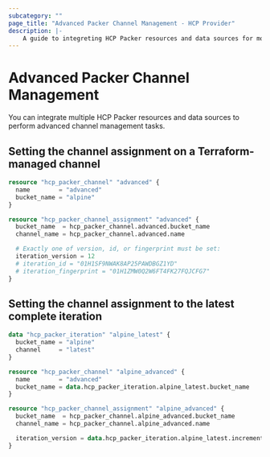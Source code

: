 ```yaml
---
subcategory: ""
page_title: "Advanced Packer Channel Management - HCP Provider"
description: |-
    A guide to integreting HCP Packer resources and data sources for more advanced channel management.
---
```


# Advanced Packer Channel Management

You can integrate multiple HCP Packer resources and data sources to perform advanced channel management tasks.

## Setting the channel assignment on a Terraform-managed channel

```terraform
resource "hcp_packer_channel" "advanced" {
  name        = "advanced"
  bucket_name = "alpine"
}

resource "hcp_packer_channel_assignment" "advanced" {
  bucket_name  = hcp_packer_channel.advanced.bucket_name
  channel_name = hcp_packer_channel.advanced.name

  # Exactly one of version, id, or fingerprint must be set:
  iteration_version = 12
  # iteration_id = "01H1SF9NWAK8AP25PAWDBGZ1YD"
  # iteration_fingerprint = "01H1ZMW0Q2W6FT4FK27FQJCFG7"
}
```

## Setting the channel assignment to the latest complete iteration

```terraform
data "hcp_packer_iteration" "alpine_latest" {
  bucket_name = "alpine"
  channel     = "latest"
}

resource "hcp_packer_channel" "alpine_advanced" {
  name        = "advanced"
  bucket_name = data.hcp_packer_iteration.alpine_latest.bucket_name
}

resource "hcp_packer_channel_assignment" "alpine_advanced" {
  bucket_name  = hcp_packer_channel.alpine_advanced.bucket_name
  channel_name = hcp_packer_channel.alpine_advanced.name

  iteration_version = data.hcp_packer_iteration.alpine_latest.incremental_version
}
```

